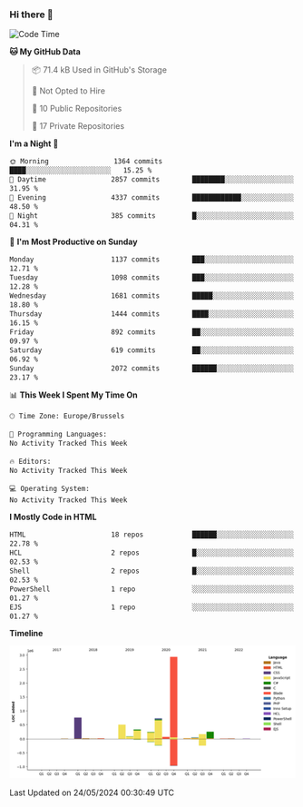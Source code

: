 ### Hi there 👋

<!--START_SECTION:waka-->
![Code Time](http://img.shields.io/badge/Code%20Time-1%2C222%20hrs%2056%20mins-blue)

**🐱 My GitHub Data** 

> 📦 71.4 kB Used in GitHub's Storage 
 > 
> 🚫 Not Opted to Hire
 > 
> 📜 10 Public Repositories 
 > 
> 🔑 17 Private Repositories 
 > 
**I'm a Night 🦉** 

```text
🌞 Morning                1364 commits        ████░░░░░░░░░░░░░░░░░░░░░   15.25 % 
🌆 Daytime                2857 commits        ████████░░░░░░░░░░░░░░░░░   31.95 % 
🌃 Evening                4337 commits        ████████████░░░░░░░░░░░░░   48.50 % 
🌙 Night                  385 commits         █░░░░░░░░░░░░░░░░░░░░░░░░   04.31 % 
```
📅 **I'm Most Productive on Sunday** 

```text
Monday                   1137 commits        ███░░░░░░░░░░░░░░░░░░░░░░   12.71 % 
Tuesday                  1098 commits        ███░░░░░░░░░░░░░░░░░░░░░░   12.28 % 
Wednesday                1681 commits        █████░░░░░░░░░░░░░░░░░░░░   18.80 % 
Thursday                 1444 commits        ████░░░░░░░░░░░░░░░░░░░░░   16.15 % 
Friday                   892 commits         ██░░░░░░░░░░░░░░░░░░░░░░░   09.97 % 
Saturday                 619 commits         ██░░░░░░░░░░░░░░░░░░░░░░░   06.92 % 
Sunday                   2072 commits        ██████░░░░░░░░░░░░░░░░░░░   23.17 % 
```


📊 **This Week I Spent My Time On** 

```text
🕑︎ Time Zone: Europe/Brussels

💬 Programming Languages: 
No Activity Tracked This Week

🔥 Editors: 
No Activity Tracked This Week

💻 Operating System: 
No Activity Tracked This Week
```

**I Mostly Code in HTML** 

```text
HTML                     18 repos            ██████░░░░░░░░░░░░░░░░░░░   22.78 % 
HCL                      2 repos             █░░░░░░░░░░░░░░░░░░░░░░░░   02.53 % 
Shell                    2 repos             █░░░░░░░░░░░░░░░░░░░░░░░░   02.53 % 
PowerShell               1 repo              ░░░░░░░░░░░░░░░░░░░░░░░░░   01.27 % 
EJS                      1 repo              ░░░░░░░░░░░░░░░░░░░░░░░░░   01.27 % 
```



**Timeline**

![Lines of Code chart](https://raw.githubusercontent.com/guillaumedeplancke/guillaumedeplancke/main/assets/bar_graph.png)


 Last Updated on 24/05/2024 00:30:49 UTC
<!--END_SECTION:waka-->
